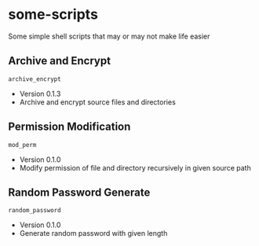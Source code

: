 # some-scripts
Some simple shell scripts that may or may not make life easier

## Archive and Encrypt

`archive_encrypt`  
- Version 0.1.3
- Archive and encrypt source files and directories

## Permission Modification

`mod_perm`
- Version 0.1.0
- Modify permission of file and directory recursively in given source path

## Random Password Generate

`random_password`
- Version 0.1.0
- Generate random password with given length



